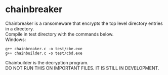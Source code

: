# chainbreaker
Chainbreaker is a ransomeware that encrypts the top level directory entries in a directory.     
Compile in test directory with the commands below.      
Windows:    
```
g++ chainbreaker.c -o test/cbe.exe
g++ chainbuilder.c -o test/cbd.exe
```
Chainbuilder is the decryption program.     
DO NOT RUN THIS ON IMPORTANT FILES. IT IS STILL IN DEVELOPMENT.
